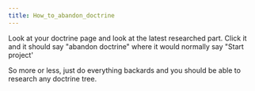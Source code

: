```yaml
---
title: How_to_abandon_doctrine
---
```

Look at your doctrine page and look at the latest researched part. Click
it and it should say "abandon doctrine" where it would normally say
"Start project'

So more or less, just do everything backards and you should be able to
research any doctrine tree.

